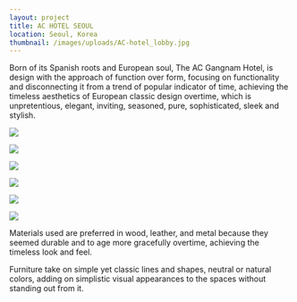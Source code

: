 ```yaml
---
layout: project
title: AC HOTEL SEOUL
location: Seoul, Korea
thumbnail: /images/uploads/AC-hotel_lobby.jpg
---
```


Born of its Spanish roots and European soul, The AC Gangnam Hotel, is design with the approach of function over form, focusing on functionality and disconnecting it from a trend of popular indicator of time, achieving the timeless aesthetics of European classic design overtime, which is unpretentious, elegant, inviting, seasoned, pure, sophisticated, sleek and stylish.

![](/images/uploads/ac-cafe-without-shelving-pillow-updates.png)

![](/images/uploads/ac-cafe-with-shelving-pillow-updates.png)

![](/images/uploads/media-cafe.png)

![](/images/uploads/l1-elevation-lobby-lounge-edited-jane-r2.jpg)

![](/images/uploads/l1-elevation-media-salon-edited-jane.jpg)

![](/images/uploads/l1-elevation-cafe-revised-coffee-table-height-floor-lamp.jpg)

Materials used are preferred in wood, leather, and metal because they seemed durable and to age more gracefully overtime, achieving the timeless look and feel.

Furniture take on simple yet classic lines and shapes, neutral or natural colors, adding on simplistic visual appearances to the spaces without standing out from it.
